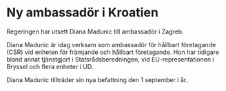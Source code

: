 # Ny ambassadör i Kroatien

Regeringen har utsett Diana Madunic till ambassadör i Zagreb.

Diana Madunic är idag verksam som ambassadör för hållbart företagande (CSR) vid enheten för främjande och hållbart företagande. Hon har tidigare bland annat tjänstgjort i Statsrådsberedningen, vid EU\-representationen i Bryssel och flera enheter i UD.

Diana Madunic tillträder sin nya befattning den 1 september i år.
